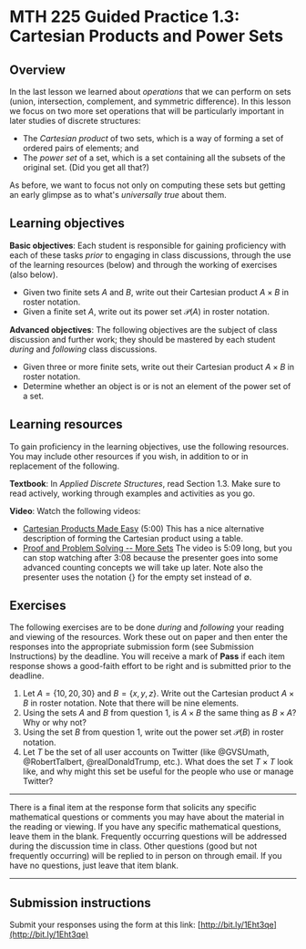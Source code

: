 # MTH 225 Guided Practice 1.3: Cartesian Products and Power Sets

## Overview

In the last lesson we learned about _operations_ that we can perform on sets (union, intersection, complement, and symmetric difference). In this lesson we focus on two more set operations that will be particularly important in later studies of discrete structures: 

+ The _Cartesian product_ of two sets, which is a way of forming a set of ordered pairs of elements; and 
+ The _power set_ of a set, which is a set containing all the subsets of the original set. (Did you get all that?)

As before, we want to focus not only on computing these sets but getting an early glimpse as to what's _universally true_ about them. 

## Learning objectives

__Basic objectives__: Each student is responsible for gaining proficiency with each of these tasks _prior_ to engaging in class discussions, through the use of the learning resources (below) and through the working of exercises (also below). 

+ Given two finite sets $A$ and $B$, write out their Cartesian product $A \times B$ in roster notation.
+ Given a finite set $A$, write out its power set $\mathcal{P}(A)$ in roster notation.  

__Advanced objectives__: The following objectives are the subject of class discussion and further work; they should be mastered by each student _during_ and _following_ class discussions. 

+ Given three or more finite sets, write out their Cartesian product $A \times B$ in roster notation. 
+ Determine whether an object is or is not an element of the power set of a set. 

## Learning resources 

To gain proficiency in the learning objectives, use the following resources. You may include other resources if you wish, in addition to or in replacement of the following. 

__Textbook__: In _Applied Discrete Structures_, read Section 1.3. Make sure to read actively, working through examples and activities as you go. 

__Video__: Watch the following videos:

+ [Cartesian Products Made Easy](https://youtu.be/HqZZwoTYElo) (5:00) This has a nice alternative description of forming the Cartesian product using a table. 
+ [Proof and Problem Solving -- More Sets](https://www.youtube.com/watch?v=UEcRlxRCfco) The video is 5:09 long, but you can stop watching after 3:08 because the presenter goes into some advanced counting concepts we will take up later. Note also the presenter uses the notation $\{ \}$ for the empty set instead of $\emptyset$. 

## Exercises

The following exercises are to be done _during_ and _following_ your reading and viewing of the resources. Work these out on paper and then enter the responses into the appropriate submission form (see Submission Instructions) by the deadline. You will receive a mark of __Pass__ if each item response shows a good-faith effort to be right and is submitted prior to the deadline. 


1. Let $A = \{10, 20, 30\}$ and $B = \{x,y,z\}$. Write out the Cartesian product $A \times B$ in roster notation. Note that there will be nine elements. 
2. Using the sets $A$ and $B$ from question 1, is $A \times B$ the same thing as $B \times A$? Why or why not? 
3. Using the set $B$ from question 1, write out the power set $\mathcal{P}(B)$ in roster notation. 
4. Let $T$ be the set of all user accounts on Twitter (like @GVSUmath, @RobertTalbert, @realDonaldTrump, etc.). What does the set $T \times T$ look like, and why might this set be useful for the people who use or manage Twitter? 

---

There is a final item at the response form that solicits any specific mathematical questions or comments you may have about the material in the reading or viewing. If you have any specific mathematical questions, leave them in the blank. Frequently occurring questions will be addressed during the discussion time in class. Other questions (good but not frequently occurring) will be replied to in person on through email. If you have no questions, just leave that item blank. 

---


## Submission instructions

Submit your responses using the form at this link: [http://bit.ly/1Eht3qe](http://bit.ly/1Eht3qe)